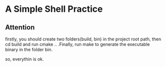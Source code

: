# A Simple Shell Practice
## Attention
firstly, you should create two folders(build, bin) in the project root path, then cd build and run cmake .. .Finally, run make to generate the executable binary in the folder bin.


so, everythin is ok.
